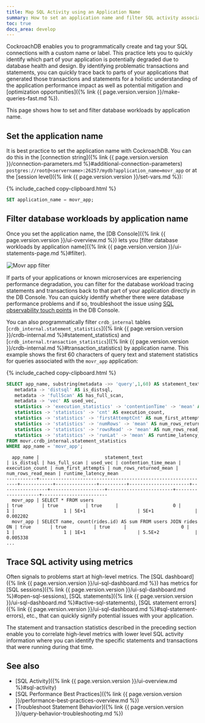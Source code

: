 ```yaml
---
title: Map SQL Activity using an Application Name
summary: How to set an application name and filter SQL activity associated with the application.
toc: true
docs_area: develop
---
```


CockroachDB enables you to programmatically create and tag your SQL connections with a custom name or label. This practice lets you to quickly identify which part of your application is potentially degraded due to database health and design. By identifying problematic transactions and statements, you can quickly trace back to parts of your applications that generated those transactions and statements for a holistic understanding of the application performance impact as well as potential mitigation and [optimization opportunities]({% link {{ page.version.version }}/make-queries-fast.md %}).

This page shows how to set and filter database workloads by application name.

## Set the application name

It is best practice to set the application name with CockroachDB. You can do this in the [connection string]({% link {{ page.version.version }}/connection-parameters.md %}#additional-connection-parameters) `postgres://root@<servername>:26257/mydb?application_name=movr_app` or at the [session level]({% link {{ page.version.version }}/set-vars.md %}):

{% include_cached copy-clipboard.html %}
~~~sql
SET application_name = movr_app;
~~~

## Filter database workloads by application name

Once you set the application name, the [DB Console]({% link {{ page.version.version }}/ui-overview.md %}) lets you [filter database workloads by application name]({% link {{ page.version.version }}/ui-statements-page.md %}#filter).

<img src="{{ 'images/v24.2/movr-app.png' | relative_url }}" alt="Movr app filter" style="border:1px solid #eee;max-width:80%" />

If parts of your applications or known microservices are experiencing performance degradation, you can filter for the database workload tracing statements and transactions back to that part of your application directly in the DB Console. You can quickly identify whether there were database performance problems and if so, troubleshoot the issue using [SQL observability touch points](#trace-sql-activity-using-metrics) in the DB Console.

You can also programmatically filter `crdb_internal` tables [`crdb_internal.statement_statistics`]({% link {{ page.version.version }}/crdb-internal.md %}#statement_statistics) and [`crdb_internal.transaction_statistics`]({% link {{ page.version.version }}/crdb-internal.md %}#transaction_statistics) by application name. This example shows the first 60 characters of query text and statement statistics for queries associated with the `movr_app` application:

{% include_cached copy-clipboard.html %}
~~~sql
SELECT app_name, substring(metadata ->> 'query',1,60) AS statement_text,
   metadata -> 'distsql' AS is_distsql,
   metadata -> 'fullScan' AS has_full_scan,
   metadata -> 'vec' AS used_vec,
   statistics -> 'execution_statistics' -> 'contentionTime' -> 'mean' AS contention_time_mean,
   statistics -> 'statistics' -> 'cnt' AS execution_count,
   statistics -> 'statistics' -> 'firstAttemptCnt' AS num_first_attempts,
   statistics -> 'statistics' -> 'numRows' -> 'mean' AS num_rows_returned_mean,
   statistics -> 'statistics' -> 'rowsRead' -> 'mean' AS num_rows_read_mean,
   statistics -> 'statistics' -> 'runLat' -> 'mean' AS runtime_latency_mean
FROM movr.crdb_internal.statement_statistics
WHERE app_name = 'movr_app';
~~~

~~~
  app_name |                        statement_text                        | is_distsql | has_full_scan | used_vec | contention_time_mean | execution_count | num_first_attempts | num_rows_returned_mean | num_rows_read_mean | runtime_latency_mean
-----------+--------------------------------------------------------------+------------+---------------+----------+----------------------+-----------------+--------------------+------------------------+--------------------+------------------------
  movr_app | SELECT * FROM users                                          | true       | true          | true     |                    0 |               1 |                  1 | 5E+1                   | 5E+1               |              0.002202
  movr_app | SELECT name, count(rides.id) AS sum FROM users JOIN rides ON | true       | true          | true     |                    0 |               1 |                  1 | 1E+1                   | 5.5E+2             |              0.005338
...
~~~

## Trace SQL activity using metrics

Often signals to problems start at high-level metrics. The [SQL dashboard]({% link {{ page.version.version }}/ui-sql-dashboard.md %}) has metrics for [SQL sessions]({% link {{ page.version.version }}/ui-sql-dashboard.md %}#open-sql-sessions), [SQL statements]({% link {{ page.version.version }}/ui-sql-dashboard.md %}#active-sql-statements), [SQL statement errors]({% link {{ page.version.version }}/ui-sql-dashboard.md %}#sql-statement-errors), etc., that can quickly signify potential issues with your application.

The statement and transaction statistics described in the preceding section enable you to correlate high-level metrics with lower level SQL activity information where you can identify the specific statements and transactions that were running during that time.

## See also

- [SQL Activity]({% link {{ page.version.version }}/ui-overview.md %}#sql-activity)
- [SQL Performance Best Practices]({% link {{ page.version.version }}/performance-best-practices-overview.md %})
- [Troubleshoot Statement Behavior]({% link {{ page.version.version }}/query-behavior-troubleshooting.md %})
